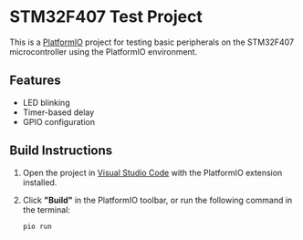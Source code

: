 # STM32F407 Test Project

This is a [PlatformIO](https://platformio.org/) project for testing basic peripherals on the STM32F407 microcontroller using the PlatformIO environment.

## Features

- LED blinking
- Timer-based delay
- GPIO configuration

## Build Instructions

1. Open the project in [Visual Studio Code](https://code.visualstudio.com/) with the PlatformIO extension installed.
2. Click **"Build"** in the PlatformIO toolbar, or run the following command in the terminal:

   ```bash
   pio run
